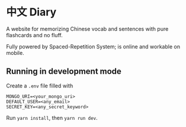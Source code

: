 # 中文 Diary

A website for memorizing Chinese vocab and sentences with pure flashcards and no fluff.

Fully powered by Spaced-Repetition System; is online and workable on mobile.

## Running in development mode

Create a `.env` file filled with

```
MONGO_URI=<your_mongo_uri>
DEFAULT_USER=<any_email>
SECRET_KEY=<any_secret_keyword>
```

Run `yarn install`, then `yarn run dev`.
